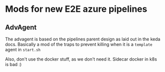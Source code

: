 # Mods for new E2E azure pipelines

## AdvAgent
The advagent is based on the pipelines parent design as laid out in the keda docs. Basically a mod of the traps to prevent killing when it is a `template` agent in `start.sh`

Also, don't use the docker stuff, as we don't need it. Sidecar docker in k8s is bad :)